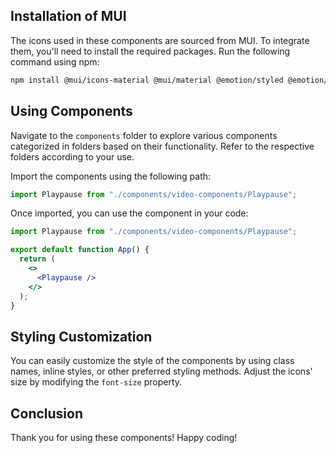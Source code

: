## Installation of MUI

The icons used in these components are sourced from MUI. To integrate them, you'll need to install the required packages. Run the following command using npm:

```bash
npm install @mui/icons-material @mui/material @emotion/styled @emotion/react
```

## Using Components

Navigate to the `components` folder to explore various components categorized in folders based on their functionality. Refer to the respective folders according to your use.

Import the components using the following path:

```jsx
import Playpause from "./components/video-components/Playpause";
```

Once imported, you can use the component in your code:

```jsx
import Playpause from "./components/video-components/Playpause";

export default function App() {
  return (
    <>
      <Playpause />
    </>
  );
}
```

## Styling Customization

You can easily customize the style of the components by using class names, inline styles, or other preferred styling methods. Adjust the icons' size by modifying the `font-size` property.

## Conclusion

Thank you for using these components! Happy coding!
